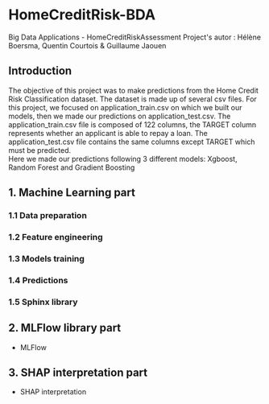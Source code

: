 # HomeCreditRisk-BDA
Big Data Applications - HomeCreditRiskAssessment
Project's autor : Hélène Boersma, Quentin Courtois & Guillaume Jaouen

## Introduction

The objective of this project was to make predictions from the Home Credit Risk Classification dataset. The dataset is made up of several csv files. For this project, we focused on application_train.csv on which we built our models, then we made our predictions on application_test.csv. The application_train.csv file is composed of 122 columns, the TARGET column represents whether an applicant is able to repay a loan. The application_test.csv file contains the same columns except TARGET which must be predicted. <br>
Here we made our predictions following 3 different models: Xgboost, Random Forest and Gradient Boosting

## 1. Machine Learning part

### 1.1  Data preparation


### 1.2 Feature engineering


### 1.3 Models training 


### 1.4 Predictions


### 1.5 Sphinx library


## 2. MLFlow library part

- MLFlow

## 3. SHAP interpretation part

- SHAP interpretation
